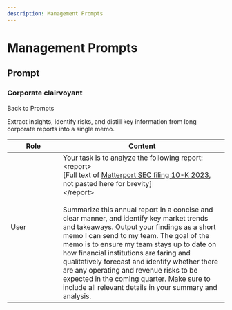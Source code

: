 ```yaml
---
description: Management Prompts
---
```


# Management Prompts

## Prompt

### Corporate clairvoyant

&#x20;Back to Prompts

Extract insights, identify risks, and distill key information from long corporate reports into a single memo.

<table><thead><tr><th width="105">Role</th><th>Content</th></tr></thead><tbody><tr><td>User</td><td>Your task is to analyze the following report:<br>&#x3C;report><br>[Full text of <a href="https://investors.matterport.com/node/9501/html">Matterport SEC filing 10-K 2023</a>, not pasted here for brevity]<br>&#x3C;/report><br><br>Summarize this annual report in a concise and clear manner, and identify key market trends and takeaways. Output your findings as a short memo I can send to my team. The goal of the memo is to ensure my team stays up to date on how financial institutions are faring and qualitatively forecast and identify whether there are any operating and revenue risks to be expected in the coming quarter. Make sure to include all relevant details in your summary and analysis.</td></tr></tbody></table>





